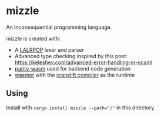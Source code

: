 # mizzle

An inconsequential programming language.

mizzle is created with:
- A [LALRPOP](https://crates.io/crates/lalrpop) lexer and parser
- Advanced type checking inspired by this post: https://keleshev.com/advanced-error-handling-in-ocaml
- [parity-wasm](https://crates.io/crates/parity-wasm) used for backend code generation
- [wasmer](https://crates.io/crates/wasmer/) with the [cranelift compiler](https://crates.io/crates/wasmer-compiler-cranelift) as the runtime

## Using

Install with `cargo install mizzle --path="/"` in this directory.
